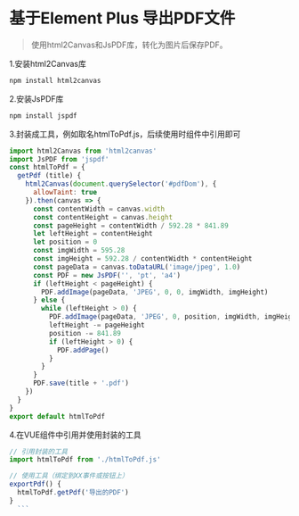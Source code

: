 <!--
 * @Author: ellison13tj@gmail.com
 * @Date: 2022-12-14 11:55:04
 * @LastEditTime: 2022-12-14 17:45:00
 * @LastEditors: ellison13tj@gmail.com
 * @FilePath: /docs/vue3plugin/element-plus-for-export-pdf.md
 * @Description: 
-->
# 基于Element Plus 导出PDF文件

> 使用html2Canvas和JsPDF库，转化为图片后保存PDF。

1.安装html2Canvas库

```bash
npm install html2canvas
```

2.安装JsPDF库

```bash
npm install jspdf
```

3.封装成工具，例如取名htmlToPdf.js，后续使用时组件中引用即可

```javascript
import html2Canvas from 'html2canvas'
import JsPDF from 'jspdf'
const htmlToPdf = {
  getPdf (title) {
    html2Canvas(document.querySelector('#pdfDom'), {
      allowTaint: true
    }).then(canvas => {
      const contentWidth = canvas.width
      const contentHeight = canvas.height
      const pageHeight = contentWidth / 592.28 * 841.89
      let leftHeight = contentHeight
      let position = 0
      const imgWidth = 595.28
      const imgHeight = 592.28 / contentWidth * contentHeight
      const pageData = canvas.toDataURL('image/jpeg', 1.0)
      const PDF = new JsPDF('', 'pt', 'a4')
      if (leftHeight < pageHeight) {
        PDF.addImage(pageData, 'JPEG', 0, 0, imgWidth, imgHeight)
      } else {
        while (leftHeight > 0) {
          PDF.addImage(pageData, 'JPEG', 0, position, imgWidth, imgHeight)
          leftHeight -= pageHeight
          position -= 841.89
          if (leftHeight > 0) {
            PDF.addPage()
          }
        }
      }
      PDF.save(title + '.pdf')
    })
  }
}
export default htmlToPdf
```

4.在VUE组件中引用并使用封装的工具

  ```javascript
  // 引用封装的工具
  import htmlToPdf from './htmlToPdf.js'

  // 使用工具（绑定到XX事件或按钮上）
  exportPdf() {
    htmlToPdf.getPdf('导出的PDF')
  }
    ```
